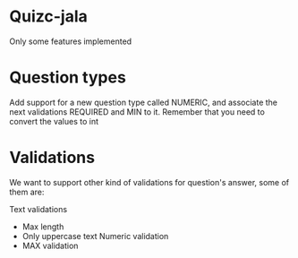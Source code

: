 # Quizc-jala
Only some features implemented
# Question types
Add support for a new question type called NUMERIC, and associate the next validations REQUIRED and MIN to it. Remember that you need to convert the values to int

# Validations
We want to support other kind of validations for question's answer, some of them are:

Text validations
 - Max length
 - Only uppercase text
Numeric validation
 - MAX validation
